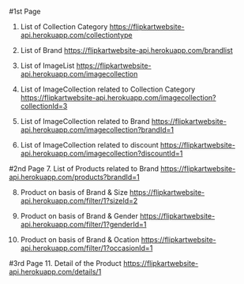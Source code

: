 #1st Page
1. List of Collection Category
https://flipkartwebsite-api.herokuapp.com/collectiontype

2. List of Brand
https://flipkartwebsite-api.herokuapp.com/brandlist

3. List of ImageList
https://flipkartwebsite-api.herokuapp.com/imagecollection

4. List of ImageCollection related to Collection Category
https://flipkartwebsite-api.herokuapp.com/imagecollection?collectionId=3

5. List of ImageCollection related to Brand
https://flipkartwebsite-api.herokuapp.com/imagecollection?brandId=1

6. List of ImageCollection related to discount
https://flipkartwebsite-api.herokuapp.com/imagecollection?discountId=1


#2nd Page
7. List of Products related to Brand
https://flipkartwebsite-api.herokuapp.com/products?brandId=1

8. Product on basis of Brand & Size
https://flipkartwebsite-api.herokuapp.com/filter/1?sizeId=2

9. Product on basis of Brand & Gender
https://flipkartwebsite-api.herokuapp.com/filter/1?genderId=1

10. Product on basis of Brand & Ocation
https://flipkartwebsite-api.herokuapp.com/filter/1?occasionId=1


#3rd Page 
11. Detail of the Product
https://flipkartwebsite-api.herokuapp.com/details/1